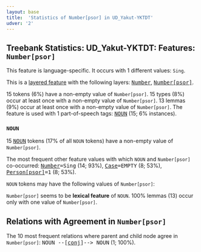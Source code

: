 ```yaml
---
layout: base
title:  'Statistics of Number[psor] in UD_Yakut-YKTDT'
udver: '2'
---
```


## Treebank Statistics: UD_Yakut-YKTDT: Features: `Number[psor]`

This feature is language-specific.
It occurs with 1 different values: `Sing`.

This is a <a href="../../u/overview/feat-layers.html">layered feature</a> with the following layers: <tt><a href="sah_yktdt-feat-Number.html">Number</a></tt>, <tt><a href="sah_yktdt-feat-Number-psor.html">Number[psor]</a></tt>.

15 tokens (6%) have a non-empty value of `Number[psor]`.
15 types (8%) occur at least once with a non-empty value of `Number[psor]`.
13 lemmas (9%) occur at least once with a non-empty value of `Number[psor]`.
The feature is used with 1 part-of-speech tags: <tt><a href="sah_yktdt-pos-NOUN.html">NOUN</a></tt> (15; 6% instances).

### `NOUN`

15 <tt><a href="sah_yktdt-pos-NOUN.html">NOUN</a></tt> tokens (17% of all `NOUN` tokens) have a non-empty value of `Number[psor]`.

The most frequent other feature values with which `NOUN` and `Number[psor]` co-occurred: <tt><a href="sah_yktdt-feat-Number.html">Number</a></tt><tt>=Sing</tt> (14; 93%), <tt><a href="sah_yktdt-feat-Case.html">Case</a></tt><tt>=EMPTY</tt> (8; 53%), <tt><a href="sah_yktdt-feat-Person-psor.html">Person[psor]</a></tt><tt>=1</tt> (8; 53%).

`NOUN` tokens may have the following values of `Number[psor]`:


`Number[psor]` seems to be **lexical feature** of `NOUN`. 100% lemmas (13) occur only with one value of `Number[psor]`.

## Relations with Agreement in `Number[psor]`

The 10 most frequent relations where parent and child node agree in `Number[psor]`:
<tt>NOUN --[<tt><a href="sah_yktdt-dep-conj.html">conj</a></tt>]--> NOUN</tt> (1; 100%).

